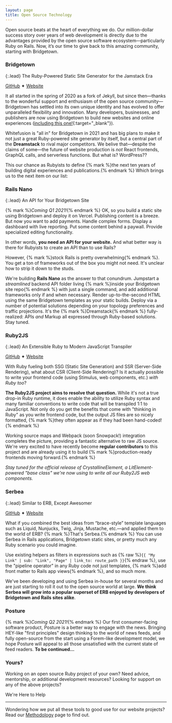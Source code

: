 ```yaml
---
layout: page
title: Open Source Technology
---
```


Open source beats at the heart of everything we do. Our million-dollar success story over years of web development is directly due to the advantages provided by the open source software ecosystem—particularly Ruby on Rails. Now, it’s our time to give back to this amazing community, starting with Bridgetown.

### Bridgetown

{:.lead}
The Ruby-Powered Static Site Generator for the Jamstack Era

<a href="https://github.com/bridgetownrb/bridgetown" target="_blank" style="margin-right:var(--sl-spacing-xxx-small)"><sl-icon name="github"></sl-icon>GitHub</a> ✦ <a href="https://www.bridgetownrb.com" target="_blank"><sl-icon name="globe"></sl-icon>Website</a>

It all started in the spring of 2020 as a fork of Jekyll, but since then—thanks to the wonderful support and enthusiasm of the open source community—Bridgetown has settled into its own unique identity and has evolved to offer unparalleled flexibility and innovation. Many developers, businesses, and publishers are now using Bridgetown to build new websites and online experiences ([including this one!](https://github.com/whitefusionhq/whitefusion.studio){:target="_blank"}).

Whitefusion is "all in" for Bridgetown in 2021 and has big plans to make it not just a great Ruby-powered site generator by itself, but a central part of the **Dreamstack** to rival major competitors. We belive that—despite the claims of some—the future of website production is _not_ React frontends, GraphQL calls, and serverless functions. But what is? WordPress??

This our chance as Rubyists to define {% mark %}the next ten years of building digital experiences and publications.{% endmark %} Which brings us to the next item on our list:

### Rails Nano

{:.lead}
An API for Your Bridgetown Site

{% mark %}_Coming Q1 2021!_{% endmark %} OK, so you build a static site using Bridgetown and deploy it on Vercel. Publishing content is a breeze. But now you want to add payments. Handle complex forms. Display a dashboard with live reporting. Put some content behind a paywall. Provide specialized editing functionality.

In other words, **you need an API for your website.** And what better way is there for Rubyists to create an API than to use Rails?

However, {% mark %}stock Rails is pretty overwhelming{% endmark %}. You get a ton of frameworks out of the box you might not need. It's unclear how to strip it down to the studs.

We're building **Rails Nano** as the answer to that conundrum. Jumpstart a _streamlined_ backend API folder living {% mark %}inside your Bridgetown site repo{% endmark %} with just a single command, and add additional frameworks only if and when necessary. Render up-to-the-second HTML using the same Bridgetown templates as your static builds. Deploy via a number of potential solutions depending on your topology preferences and traffic projections. It's the {% mark %}Dreamstack{% endmark %} fully-realized: APIs _and_ Markup all expressed through Ruby-based solutions. Stay tuned.

### Ruby2JS

{:.lead}
An Extensible Ruby to Modern JavaScript Transpiler

<a href="https://github.com/ruby2js/ruby2js" target="_blank" style="margin-right:var(--sl-spacing-xxx-small)"><sl-icon name="github"></sl-icon>GitHub</a> ✦ <a href="https://www.ruby2js.com" target="_blank"><sl-icon name="globe"></sl-icon>Website</a>

With Ruby fueling both SSG (Static Site Generation) and SSR (Server-Side Rendering), what about CSR (Client-Side Rendering)? Is it actually possible to write your frontend code (using Stimulus, web components, etc.) _with Ruby too_?

**The Ruby2JS project aims to resolve that question.** While it's not a true drop-in Ruby runtime, it does enable the ability to utilize Ruby syntax and many familiar conventions to write code that will be transpiled 1:1 to JavaScript. Not only do you get the benefits that come with "thinking in Ruby" as you write frontend code, but the output JS files are so nicely formatted, {% mark %}they often appear as if they had been hand-coded!{% endmark %}

Working source maps and Webpack (soon Snowpack!) integration completes the picture, providing a fantastic alternative to raw JS source. We're very excited to have recently become **regular contributors** to this project and are already using it to build {% mark %}production-ready frontends moving forward.{% endmark %}

_Stay tuned for the official release of CrystallineElement, a LitElement-powered "base class" we're now using to write all our Ruby2JS web components._

### Serbea

{:.lead}
Similar to ERB, Except Awesomer

<a href="https://github.com/bridgetownrb/serbea" target="_blank" style="margin-right:var(--sl-spacing-xxx-small)"><sl-icon name="github"></sl-icon>GitHub</a> ✦ <a href="https://www.serbea.dev" target="_blank"><sl-icon name="globe"></sl-icon>Website</a>

What if you combined the best ideas from “brace-style” template languages such as Liquid, Nunjucks, Twig, Jinja, Mustache, etc.—and applied them to the world of ERB? {% mark %}That's Serbea.{% endmark %} You can use Serbea in Rails applications, Bridgetown static sites, or pretty much any Ruby scenario you could imagine.

Use existing helpers as filters in expressions such as {% raw %}`{{ "My Link" | sub: "Link", "Page" | link_to: route_path }}`{% endraw %}, use the "pipeline operator" in any Ruby code not just templates, {% mark %}add front matter to Rails app views{% endmark %}, and so much more.

We've been developing and using Serbea in-house for several months and are just starting to roll it out to the open source world at large. **We think Serbea will grow into a popular superset of ERB enjoyed by developers of Bridgetown and Rails sites alike**.

### Posture

{% mark %}_Coming Q2 2021!_{% endmark %} Our first consumer-facing software product, Posture is a better way to engage with the news. Bringing HEY-like "first principles" design thinking to the world of news feeds, and fully open-source from the start using a Forem-like development model, we hope Posture will appeal to all those unsatisfied with the current state of feed readers. **To be continued…**

### Yours?

Working on an open source Ruby project of your own? Need advice, mentorship, or additional development resources? Looking for support on any of the above projects?

<sl-button type="primary" size="large" pill onclick="document.querySelector('sl-dialog').show()">We're Here to Help</sl-button>

----

Wondering how we put all these tools to good use for our website projects? Read our [Methodology](/methodology/) page to find out.

